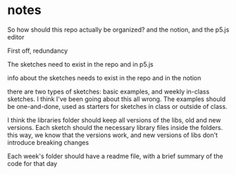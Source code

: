 # notes


So how should this repo actually be organized? and the notion, and the p5.js editor


First off, redundancy

The sketches need to exist in the repo and in p5.js

info about the sketches needs to exist in the repo and in the notion

there are two types of sketches: basic examples, and weekly in-class sketches. I think I've been going about this all wrong. The examples should be one-and-done, used as starters for sketches in class or outside of class.

I think the libraries folder should keep all versions of the libs, old and new versions. Each sketch should the necessary library files inside the folders. this way, we know that the versions work, and new versions of libs don't introduce breaking changes

Each week's folder should have a readme file, with a brief summary of the code for that day

